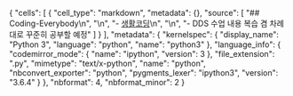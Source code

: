 {
 "cells": [
  {
   "cell_type": "markdown",
   "metadata": {},
   "source": [
    "## Coding-Everybody\n",
    "\n",
    "- [생활코딩](https://opentutorials.org/course/1)\n",
    "\n",
    "- DDS 수업 내용 복습 겸 차례대로 꾸준히 공부할 예정"
   ]
  }
 ],
 "metadata": {
  "kernelspec": {
   "display_name": "Python 3",
   "language": "python",
   "name": "python3"
  },
  "language_info": {
   "codemirror_mode": {
    "name": "ipython",
    "version": 3
   },
   "file_extension": ".py",
   "mimetype": "text/x-python",
   "name": "python",
   "nbconvert_exporter": "python",
   "pygments_lexer": "ipython3",
   "version": "3.6.4"
  }
 },
 "nbformat": 4,
 "nbformat_minor": 2
}
